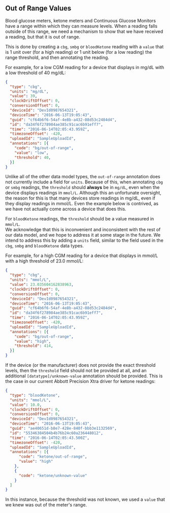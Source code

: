 <!-- non-generated document! all areas editable -->

 ## Out of Range Values
 Blood glucose meters, ketone meters and Continuous Glucose Monitors have a range within which they
 can measure levels. When a reading falls outside of this range, we need a mechanism to show that we
 have received a reading, but that it is out of range.

 This is done by creating a `cbg`, `smbg` or `bloodKetone` reading with a `value` that is 1 unit
 over (for a high reading) or 1 unit below (for a low reading) the range threshold, and then annotating
 the reading.

For example, for a low CGM reading for a device that displays in mg/dL with a low threshold of 40 mg/dL:
```json
{
  "type": "cbg",
  "units": "mg/dL",
  "value": 39,
  "clockDriftOffset": 0,
  "conversionOffset": 0,
  "deviceId": "DevId0987654321",
  "deviceTime": "2016-06-13T19:05:43",
  "guid": "cf64b6f6-54af-4e8b-a432-08d53c2484d4",
  "id": "da34f6f278984ae385c91cac6b91eff7",
  "time": "2016-06-14T02:05:43.959Z",
  "timezoneOffset": -420,
  "uploadId": "SampleUploadId",
  "annotations": [{
    "code": "bg/out-of-range",
    "value": "low",
    "threshold": 40,
  }]
}
```

Unlike all of the other data model types, the `out-of-range` annotation does not currently include a field for `units`.
Because of this, when annotating `cbg` or `smbg` readings, the `threshold` should **always** be in `mg/dL`,
even when the device displays readings in `mmol/L`.
Although this an unfortunate oversight, the reason for this is that many devices store readings in mg/dL, even
if they display readings in mmol/L. Even the example below is contrived, as we have not actually come across
a device that does this.

For `bloodKetone` readings, the `threshold` should be a value measured in `mmol/L`.  
We acknowledge that this is inconvenient and inconsistent with the rest of our data model,
and we hope to address it at some stage in the future.
We intend to address this by adding a `units` field, similar to the field used in the `cbg`, `smbg` and `bloodKetone` data types.

For example, for a high CGM reading for a device that displays in mmol/L with a high threshold of 23.0 mmol/L:
```json
{
  "type": "cbg",
  "units": "mmol/L",
  "value": 23.035604162838963,
  "clockDriftOffset": 0,
  "conversionOffset": 0,
  "deviceId": "DevId0987654321",
  "deviceTime": "2016-06-13T19:05:43",
  "guid": "cf64b6f6-54af-4e8b-a432-08d53c2484d4",
  "id": "da34f6f278984ae385c91cac6b91eff7",
  "time": "2016-06-14T02:05:43.959Z",
  "timezoneOffset": -420,
  "uploadId": "SampleUploadId",
  "annotations": [{
    "code": "bg/out-of-range",
    "value": "high",
    "threshold": 414,
  }]
}
```

If the device (or the manufacturer) does not provide the exact threshold levels, then the `threshold`
field should not be provided at all, and an additional `[datatype]/unknown-value` annotation should be
provided.
This is the case in our current Abbott Precision Xtra driver for ketone readings:
```json
{
  "type": "bloodKetone",
  "units": "mmol/L",
  "value": 10.0,
  "clockDriftOffset": 0,
  "conversionOffset": 0,
  "deviceId": "DevId0987654321",
  "deviceTime": "2016-06-13T19:05:43",
  "guid": "ae40651d-b8e7-428e-840f-bbb3e1132569",
  "id": "55346384504b4b76b24c60a236448012",
  "time": "2016-06-14T02:05:43.500Z",
  "timezoneOffset": -420,
  "uploadId": "SampleUploadId",
  "annotations": [{
      "code": "ketone/out-of-range",
      "value": "high"
    },
    {
      "code": "ketone/unknown-value"
    }
  ]
}
```

In this instance, because the threshold was not known, we used a `value` that we knew was out of the meter's range.
